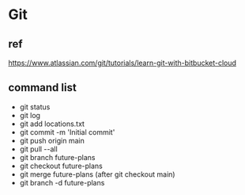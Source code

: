 # Git

## ref

https://www.atlassian.com/git/tutorials/learn-git-with-bitbucket-cloud

## command list

- git status
- git log
- git add locations.txt
- git commit -m 'Initial commit'
- git push origin main
- git pull --all
- git branch future-plans
- git checkout future-plans
- git merge future-plans (after git checkout main)
- git branch -d future-plans